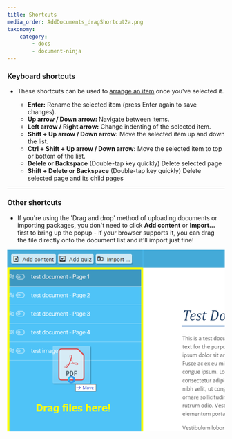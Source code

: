 ```yaml
---
title: Shortcuts
media_order: AddDocuments_dragShortcut2a.png
taxonomy:
    category:
        - docs
        - document-ninja
---
```


### Keyboard shortcuts

* These shortcuts can be used to [arrange an item](add-documents/arranging-items) once you've selected it.

	* **Enter:** Rename the selected item (press Enter again to save changes).
	* **Up arrow / Down arrow:** Navigate between items.
	*  **Left arrow / Right arrow:** Change indenting of the selected item.
	*  **Shift + Up arrow / Down arrow:** Move the selected item up and down the list.
	*  **Ctrl + Shift + Up arrow / Down arrow:** Move the selected item to top or bottom of the list.
	*  **Delele or Backspace** (Double-tap key quickly) Delete selected page
	*  **Shift + Delete or Backspace**  (Double-tap key quickly) Delete selected page and its child pages

---

### Other shortcuts

* If you're using the 'Drag and drop' method of uploading documents or importing packages, you don't need to click **Add content** or **Import...** first to bring up the popup - if your browser supports it, you can drag the file directly onto the document list and it'll import just fine!

![Drag and drop shortcut](AddDocuments_dragShortcut2a.png?resize=400,333)